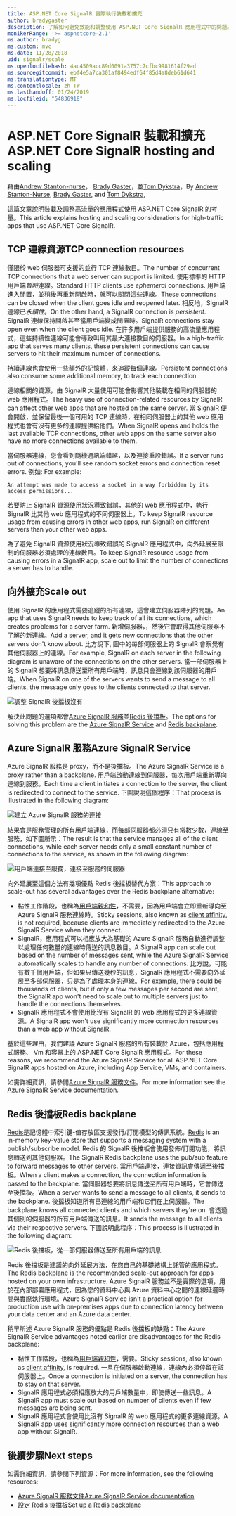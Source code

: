 ```yaml
---
title: ASP.NET Core SignalR 實際執行裝載和擴充
author: bradygaster
description: 了解如何避免效能和調整使用 ASP.NET Core SignalR 應用程式中的問題。
monikerRange: '>= aspnetcore-2.1'
ms.author: bradyg
ms.custom: mvc
ms.date: 11/28/2018
uid: signalr/scale
ms.openlocfilehash: 4ac4509acc89d0091a3757c7cfbc9981614f29ad
ms.sourcegitcommit: ebf4e5a7ca301af8494edf64f85d4a8deb61d641
ms.translationtype: MT
ms.contentlocale: zh-TW
ms.lasthandoff: 01/24/2019
ms.locfileid: "54836918"
---
```

# <a name="aspnet-core-signalr-hosting-and-scaling"></a><span data-ttu-id="b6953-103">ASP.NET Core SignalR 裝載和擴充</span><span class="sxs-lookup"><span data-stu-id="b6953-103">ASP.NET Core SignalR hosting and scaling</span></span>

<span data-ttu-id="b6953-104">藉由[Andrew Stanton-nurse](https://twitter.com/anurse)， [Brady Gaster](https://twitter.com/bradygaster)，並[Tom Dykstra](https://github.com/tdykstra)，</span><span class="sxs-lookup"><span data-stu-id="b6953-104">By [Andrew Stanton-Nurse](https://twitter.com/anurse), [Brady Gaster](https://twitter.com/bradygaster), and [Tom Dykstra](https://github.com/tdykstra),</span></span>

<span data-ttu-id="b6953-105">這篇文章說明裝載及調整高流量的應用程式使用 ASP.NET Core SignalR 的考量。</span><span class="sxs-lookup"><span data-stu-id="b6953-105">This article explains hosting and scaling considerations for high-traffic apps that use ASP.NET Core SignalR.</span></span>

## <a name="tcp-connection-resources"></a><span data-ttu-id="b6953-106">TCP 連線資源</span><span class="sxs-lookup"><span data-stu-id="b6953-106">TCP connection resources</span></span>

<span data-ttu-id="b6953-107">僅限於 web 伺服器可支援的並行 TCP 連線數目。</span><span class="sxs-lookup"><span data-stu-id="b6953-107">The number of concurrent TCP connections that a web server can support is limited.</span></span> <span data-ttu-id="b6953-108">使用標準的 HTTP 用戶端*暫時*連線。</span><span class="sxs-lookup"><span data-stu-id="b6953-108">Standard HTTP clients use *ephemeral* connections.</span></span> <span data-ttu-id="b6953-109">用戶端進入閒置，並稍後再重新開啟時，就可以關閉這些連線。</span><span class="sxs-lookup"><span data-stu-id="b6953-109">These connections can be closed when the client goes idle and reopened later.</span></span> <span data-ttu-id="b6953-110">相反地，SignalR 連線已*永續性*。</span><span class="sxs-lookup"><span data-stu-id="b6953-110">On the other hand, a SignalR connection is *persistent*.</span></span> <span data-ttu-id="b6953-111">SignalR 連線保持開啟甚至當用戶端變成閒置時。</span><span class="sxs-lookup"><span data-stu-id="b6953-111">SignalR connections stay open even when the client goes idle.</span></span> <span data-ttu-id="b6953-112">在許多用戶端提供服務的高流量應用程式，這些持續性連線可能會導致叫用其最大連接數目的伺服器。</span><span class="sxs-lookup"><span data-stu-id="b6953-112">In a high-traffic app that serves many clients, these persistent connections can cause servers to hit their maximum number of connections.</span></span>

<span data-ttu-id="b6953-113">持續連線也會使用一些額外的記憶體，來追蹤每個連線。</span><span class="sxs-lookup"><span data-stu-id="b6953-113">Persistent connections also consume some additional memory, to track each connection.</span></span>

<span data-ttu-id="b6953-114">連線相關的資源，由 SignalR 大量使用可能會影響其他裝載在相同的伺服器的 web 應用程式。</span><span class="sxs-lookup"><span data-stu-id="b6953-114">The heavy use of connection-related resources by SignalR can affect other web apps that are hosted on the same server.</span></span> <span data-ttu-id="b6953-115">當 SignalR 便會開啟，並保留最後一個可用的 TCP 連線時，在相同伺服器上的其他 web 應用程式也會有沒有更多的連線提供給他們。</span><span class="sxs-lookup"><span data-stu-id="b6953-115">When SignalR opens and holds the last available TCP connections, other web apps on the same server also have no more connections available to them.</span></span>

<span data-ttu-id="b6953-116">當伺服器連線，您會看到隨機通訊端錯誤，以及連接重設錯誤。</span><span class="sxs-lookup"><span data-stu-id="b6953-116">If a server runs out of connections, you'll see random socket errors and connection reset errors.</span></span> <span data-ttu-id="b6953-117">例如: </span><span class="sxs-lookup"><span data-stu-id="b6953-117">For example:</span></span>

```
An attempt was made to access a socket in a way forbidden by its access permissions...
```

<span data-ttu-id="b6953-118">若要防止 SignalR 資源使用狀況導致錯誤，其他的 web 應用程式中，執行 SignalR 比其他 web 應用程式的不同伺服器上。</span><span class="sxs-lookup"><span data-stu-id="b6953-118">To keep SignalR resource usage from causing errors in other web apps, run SignalR on different servers than your other web apps.</span></span>

<span data-ttu-id="b6953-119">為了避免 SignalR 資源使用狀況導致錯誤的 SignalR 應用程式中，向外延展至限制的伺服器必須處理的連線數目。</span><span class="sxs-lookup"><span data-stu-id="b6953-119">To keep SignalR resource usage from causing errors in a SignalR app, scale out to limit the number of connections a server has to handle.</span></span>

## <a name="scale-out"></a><span data-ttu-id="b6953-120">向外擴充</span><span class="sxs-lookup"><span data-stu-id="b6953-120">Scale out</span></span>

<span data-ttu-id="b6953-121">使用 SignalR 的應用程式需要追蹤的所有連線，這會建立伺服器陣列的問題。</span><span class="sxs-lookup"><span data-stu-id="b6953-121">An app that uses SignalR needs to keep track of all its connections, which creates problems for a server farm.</span></span> <span data-ttu-id="b6953-122">新增伺服器，，然後它會取得其他伺服器不了解的新連線。</span><span class="sxs-lookup"><span data-stu-id="b6953-122">Add a server, and it gets new connections that the other servers don't know about.</span></span> <span data-ttu-id="b6953-123">比方說下, 圖中的每部伺服器上的 SignalR 會察覺有其他伺服器上的連線。</span><span class="sxs-lookup"><span data-stu-id="b6953-123">For example, SignalR on each server in the following diagram is unaware of the connections on the other servers.</span></span> <span data-ttu-id="b6953-124">當一部伺服器上的 SignalR 想要將訊息傳送至所有用戶端時，訊息只會連線到該伺服器的用戶端。</span><span class="sxs-lookup"><span data-stu-id="b6953-124">When SignalR on one of the servers wants to send a message to all clients, the message only goes to the clients connected to that server.</span></span>

![調整 SignalR 後擋板沒有](scale/_static/scale-no-backplane.png)

<span data-ttu-id="b6953-126">解決此問題的選項都會[Azure SignalR 服務](#azure-signalr-service)並[Redis 後擋板](#redis-backplane)。</span><span class="sxs-lookup"><span data-stu-id="b6953-126">The options for solving this problem are the [Azure SignalR Service](#azure-signalr-service) and [Redis backplane](#redis-backplane).</span></span>

## <a name="azure-signalr-service"></a><span data-ttu-id="b6953-127">Azure SignalR 服務</span><span class="sxs-lookup"><span data-stu-id="b6953-127">Azure SignalR Service</span></span>

<span data-ttu-id="b6953-128">Azure SignalR 服務是 proxy，而不是後擋板。</span><span class="sxs-lookup"><span data-stu-id="b6953-128">The Azure SignalR Service is a proxy rather than a backplane.</span></span> <span data-ttu-id="b6953-129">用戶端啟動連線到伺服器，每次用戶端重新導向連線到服務。</span><span class="sxs-lookup"><span data-stu-id="b6953-129">Each time a client initiates a connection to the server, the client is redirected to connect to the service.</span></span> <span data-ttu-id="b6953-130">下圖說明這個程序：</span><span class="sxs-lookup"><span data-stu-id="b6953-130">That process is illustrated in the following diagram:</span></span>

![建立 Azure SignalR 服務的連接](scale/_static/azure-signalr-service-one-connection.png)

<span data-ttu-id="b6953-132">結果會是服務管理的所有用戶端連線，而每部伺服器都必須只有常數少數，連線至服務，如下圖所示：</span><span class="sxs-lookup"><span data-stu-id="b6953-132">The result is that the service manages all of the client connections, while each server needs only a small constant number of connections to the service, as shown in the following diagram:</span></span>

![用戶端連接至服務，連接至服務的伺服器](scale/_static/azure-signalr-service-multiple-connections.png)

<span data-ttu-id="b6953-134">向外延展至這個方法有幾項優點 Redis 後擋板替代方案：</span><span class="sxs-lookup"><span data-stu-id="b6953-134">This approach to scale-out has several advantages over the Redis backplane alternative:</span></span>

* <span data-ttu-id="b6953-135">黏性工作階段，也稱為[用戶端親和性](/iis/extensions/configuring-application-request-routing-arr/http-load-balancing-using-application-request-routing#step-3---configure-client-affinity)，不需要，因為用戶端會立即重新導向至 Azure SignalR 服務連線時。</span><span class="sxs-lookup"><span data-stu-id="b6953-135">Sticky sessions, also known as [client affinity](/iis/extensions/configuring-application-request-routing-arr/http-load-balancing-using-application-request-routing#step-3---configure-client-affinity), is not required, because clients are immediately redirected to the Azure SignalR Service when they connect.</span></span>
* <span data-ttu-id="b6953-136">SignalR，應用程式可以相應放大為基礎的 Azure SignalR 服務自動進行調整以處理任何數量的連線時傳送的訊息數目。</span><span class="sxs-lookup"><span data-stu-id="b6953-136">A SignalR app can scale out based on the number of messages sent, while the Azure SignalR Service automatically scales to handle any number of connections.</span></span> <span data-ttu-id="b6953-137">比方說，可能有數千個用戶端，但如果只傳送幾秒的訊息，SignalR 應用程式不需要向外延展至多部伺服器，只是為了處理本身的連線。</span><span class="sxs-lookup"><span data-stu-id="b6953-137">For example, there could be thousands of clients, but if only a few messages per second are sent, the SignalR app won't need to scale out to multiple servers just to handle the connections themselves.</span></span>
* <span data-ttu-id="b6953-138">SignalR 應用程式不會使用比沒有 SignalR 的 web 應用程式的更多連線資源。</span><span class="sxs-lookup"><span data-stu-id="b6953-138">A SignalR app won't use significantly more connection resources than a web app without SignalR.</span></span>

<span data-ttu-id="b6953-139">基於這些理由，我們建議 Azure SignalR 服務的所有裝載於 Azure，包括應用程式服務、 Vm 和容器上的 ASP.NET Core SignalR 應用程式。</span><span class="sxs-lookup"><span data-stu-id="b6953-139">For these reasons, we recommend the Azure SignalR Service for all ASP.NET Core SignalR apps hosted on Azure, including App Service, VMs, and containers.</span></span>

<span data-ttu-id="b6953-140">如需詳細資訊，請參閱[Azure SignalR 服務文件](/azure/azure-signalr/signalr-overview)。</span><span class="sxs-lookup"><span data-stu-id="b6953-140">For more information see the [Azure SignalR Service documentation](/azure/azure-signalr/signalr-overview).</span></span>

## <a name="redis-backplane"></a><span data-ttu-id="b6953-141">Redis 後擋板</span><span class="sxs-lookup"><span data-stu-id="b6953-141">Redis backplane</span></span>

<span data-ttu-id="b6953-142">[Redis](https://redis.io/)是記憶體中索引鍵-值存放區支援發行/訂閱模型的傳訊系統。</span><span class="sxs-lookup"><span data-stu-id="b6953-142">[Redis](https://redis.io/) is an in-memory key-value store that supports a messaging system with a publish/subscribe model.</span></span> <span data-ttu-id="b6953-143">Redis 的 SignalR 後擋板會使用發佈/訂閱功能，將訊息轉送到其他伺服器。</span><span class="sxs-lookup"><span data-stu-id="b6953-143">The SignalR Redis backplane uses the pub/sub feature to forward messages to other servers.</span></span> <span data-ttu-id="b6953-144">當用戶端連接，連接資訊會傳遞至後擋板。</span><span class="sxs-lookup"><span data-stu-id="b6953-144">When a client makes a connection, the connection information is passed to the backplane.</span></span> <span data-ttu-id="b6953-145">當伺服器想要將訊息傳送至所有用戶端時，它會傳送至後擋板。</span><span class="sxs-lookup"><span data-stu-id="b6953-145">When a server wants to send a message to all clients, it sends to the backplane.</span></span> <span data-ttu-id="b6953-146">後擋板知道所有已連線的用戶端和它們在上伺服器。</span><span class="sxs-lookup"><span data-stu-id="b6953-146">The backplane knows all connected clients and which servers they're on.</span></span> <span data-ttu-id="b6953-147">會透過其個別的伺服器的所有用戶端傳送的訊息。</span><span class="sxs-lookup"><span data-stu-id="b6953-147">It sends the message to all clients via their respective servers.</span></span> <span data-ttu-id="b6953-148">下圖說明此程序：</span><span class="sxs-lookup"><span data-stu-id="b6953-148">This process is illustrated in the following diagram:</span></span>

![Redis 後擋板，從一部伺服器傳送至所有用戶端的訊息](scale/_static/redis-backplane.png)

<span data-ttu-id="b6953-150">Redis 後擋板是建議的向外延展方法，在您自己的基礎結構上託管的應用程式。</span><span class="sxs-lookup"><span data-stu-id="b6953-150">The Redis backplane is the recommended scale-out approach for apps hosted on your own infrastructure.</span></span> <span data-ttu-id="b6953-151">Azure SignalR 服務並不是實際的選項，用於在內部部署應用程式，因為您的資料中心與 Azure 資料中心之間的連線延遲時間與實際執行環境。</span><span class="sxs-lookup"><span data-stu-id="b6953-151">Azure SignalR Service isn't a practical option for production use with on-premises apps due to connection latency between your data center and an Azure data center.</span></span>

<span data-ttu-id="b6953-152">稍早所述 Azure SignalR 服務的優點是 Redis 後擋板的缺點：</span><span class="sxs-lookup"><span data-stu-id="b6953-152">The Azure SignalR Service advantages noted earlier are disadvantages for the Redis backplane:</span></span>

* <span data-ttu-id="b6953-153">黏性工作階段，也稱為[用戶端親和性](/iis/extensions/configuring-application-request-routing-arr/http-load-balancing-using-application-request-routing#step-3---configure-client-affinity)，需要。</span><span class="sxs-lookup"><span data-stu-id="b6953-153">Sticky sessions, also known as [client affinity](/iis/extensions/configuring-application-request-routing-arr/http-load-balancing-using-application-request-routing#step-3---configure-client-affinity), is required.</span></span> <span data-ttu-id="b6953-154">一旦在伺服器啟動連線，連線內必須停留在該伺服器上。</span><span class="sxs-lookup"><span data-stu-id="b6953-154">Once a connection is initiated on a server, the connection has to stay on that server.</span></span>
* <span data-ttu-id="b6953-155">SignalR 應用程式必須相應放大的用戶端數量中，即使傳送一些訊息。</span><span class="sxs-lookup"><span data-stu-id="b6953-155">A SignalR app must scale out based on number of clients even if few messages are being sent.</span></span>
* <span data-ttu-id="b6953-156">SignalR 應用程式會使用比沒有 SignalR 的 web 應用程式的更多連線資源。</span><span class="sxs-lookup"><span data-stu-id="b6953-156">A SignalR app uses significantly more connection resources than a web app without SignalR.</span></span>

## <a name="next-steps"></a><span data-ttu-id="b6953-157">後續步驟</span><span class="sxs-lookup"><span data-stu-id="b6953-157">Next steps</span></span>

<span data-ttu-id="b6953-158">如需詳細資訊，請參閱下列資源：</span><span class="sxs-lookup"><span data-stu-id="b6953-158">For more information, see the following resources:</span></span>

* [<span data-ttu-id="b6953-159">Azure SignalR 服務文件</span><span class="sxs-lookup"><span data-stu-id="b6953-159">Azure SignalR Service documentation</span></span>](/azure/azure-signalr/signalr-overview)
* [<span data-ttu-id="b6953-160">設定 Redis 後擋板</span><span class="sxs-lookup"><span data-stu-id="b6953-160">Set up a Redis backplane</span></span>](xref:signalr/redis-backplane)
